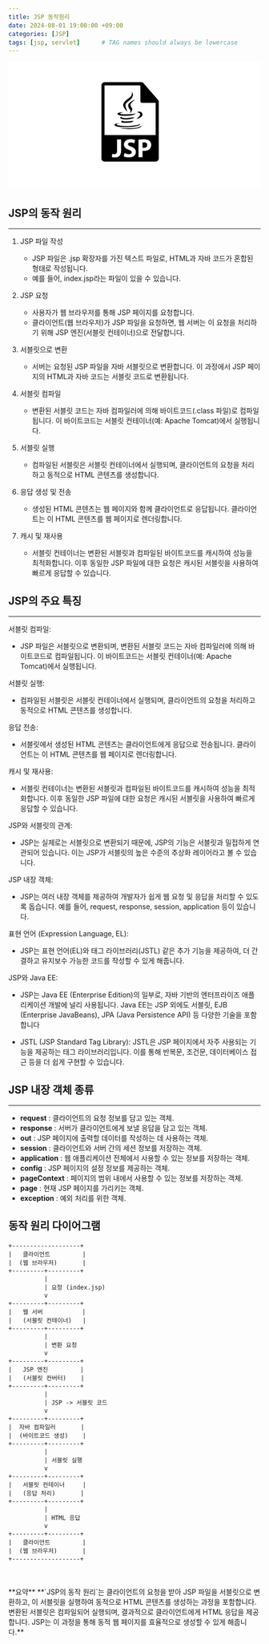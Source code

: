 ```yaml
---
title: JSP 동작원리
date: 2024-08-01 19:00:00 +09:00
categories: [JSP]
tags: [jsp, servlet]      # TAG names should always be lowercase
---
```



![](/assets/img/JSP_img.png)


## JSP의 동작 원리
- - - 
1. JSP 파일 작성
    - JSP 파일은 .jsp 확장자를 가진 텍스트 파일로, HTML과 자바 코드가 혼합된 형태로 작성됩니다.  
    - 예를 들어, index.jsp라는 파일이 있을 수 있습니다.

2. JSP 요청
    - 사용자가 웹 브라우저를 통해 JSP 페이지를 요청합니다.
    - 클라이언트(웹 브라우저)가 JSP 파일을 요청하면, 웹 서버는 이 요청을 처리하기 위해 JSP 엔진(서블릿 컨테이너)으로 전달합니다.

3. 서블릿으로 변환
    - 서버는 요청된 JSP 파일을 자바 서블릿으로 변환합니다. 이 과정에서 JSP 페이지의 HTML과 자바 코드는 서블릿 코드로 변환됩니다.  

4. 서블릿 컴파일
     - 변환된 서블릿 코드는 자바 컴파일러에 의해 바이트코드(.class 파일)로 컴파일됩니다. 이 바이트코드는 서블릿 컨테이너(예: Apache Tomcat)에서 실행됩니다.

5. 서블릿 실행
   - 컴파일된 서블릿은 서블릿 컨테이너에서 실행되며, 클라이언트의 요청을 처리하고 동적으로 HTML 콘텐츠를 생성합니다.

6. 응답 생성 및 전송
    - 생성된 HTML 콘텐츠는 웹 페이지와 함께 클라이언트로 응답됩니다. 클라이언트는 이 HTML 콘텐츠를 웹 페이지로 렌더링합니다.

7. 캐시 및 재사용
    - 서블릿 컨테이너는 변환된 서블릿과 컴파일된 바이트코드를 캐시하여 성능을 최적화합니다. 이후 동일한 JSP 파일에 대한 요청은 캐시된 서블릿을 사용하여 빠르게 응답할 수 있습니다. 




## JSP의 주요 특징
- - -
서블릿 컴파일:
- JSP 파일은 서블릿으로 변환되며, 변환된 서블릿 코드는 자바 컴파일러에 의해 바이트코드로 컴파일됩니다. 이 바이트코드는 서블릿 컨테이너(예: Apache Tomcat)에서 실행됩니다.

서블릿 실행:
- 컴파일된 서블릿은 서블릿 컨테이너에서 실행되며, 클라이언트의 요청을 처리하고 동적으로 HTML 콘텐츠를 생성합니다.

응답 전송:
- 서블릿에서 생성된 HTML 콘텐츠는 클라이언트에게 응답으로 전송됩니다. 클라이언트는 이 HTML 콘텐츠를 웹 페이지로 렌더링합니다.

캐시 및 재사용:
- 서블릿 컨테이너는 변환된 서블릿과 컴파일된 바이트코드를 캐시하여 성능을 최적화합니다. 이후 동일한 JSP 파일에 대한 요청은 캐시된 서블릿을 사용하여 빠르게 응답할 수 있습니다.

JSP와 서블릿의 관계:
- JSP는 실제로는 서블릿으로 변환되기 때문에, JSP의 기능은 서블릿과 밀접하게 연관되어 있습니다. 이는 JSP가 서블릿의 높은 수준의 추상화 레이어라고 볼 수 있습니다.

JSP 내장 객체:
- JSP는 여러 내장 객체를 제공하여 개발자가 쉽게 웹 요청 및 응답을 처리할 수 있도록 돕습니다. 예를 들어, request, response, session, application 등이 있습니다.

표현 언어 (Expression Language, EL):
- JSP는 표현 언어(EL)와 태그 라이브러리(JSTL) 같은 추가 기능을 제공하여, 더 간결하고 유지보수 가능한 코드를 작성할 수 있게 해줍니다.

JSP와 Java EE:
- JSP는 Java EE (Enterprise Edition)의 일부로, 자바 기반의 엔터프라이즈 애플리케이션 개발에 널리 사용됩니다. Java EE는 JSP 외에도 서블릿, EJB (Enterprise JavaBeans), JPA (Java Persistence API) 등 다양한 기술을 포함합니다

- JSTL (JSP Standard Tag Library): JSTL은 JSP 페이지에서 자주 사용되는 기능을 제공하는 태그 라이브러리입니다. 이를 통해 반복문, 조건문, 데이터베이스 접근 등을 더 쉽게 구현할 수 있습니다.



## JSP 내장 객체 종류
- - -


- **request** : 클라이언트의 요청 정보를 담고 있는 객체.  
- **response** : 서버가 클라이언트에게 보낼 응답을 담고 있는 객체.  
- **out** : JSP 페이지에 출력할 데이터를 작성하는 데 사용하는 객체.  
- **session** : 클라이언트와 서버 간의 세션 정보를 저장하는 객체.  
- **application** : 웹 애플리케이션 전체에서 사용할 수 있는 정보를 저장하는 객체.  
- **config** : JSP 페이지의 설정 정보를 제공하는 객체.  
- **pageContext** : 페이지의 범위 내에서 사용할 수 있는 정보를 저장하는 객체.  
- **page** : 현재 JSP 페이지를 가리키는 객체.  
- **exception** : 예외 처리를 위한 객체.






## 동작 원리 다이어그램
```
+-------------------+
|   클라이언트         |
|  (웹 브라우저)       |
+---------+---------+
          |
          | 요청 (index.jsp)
          v
+---------+---------+
|   웹 서버           |
|   (서블릿 컨테이너)   |
+---------+---------+
          |
          | 변환 요청
          v
+---------+---------+
|   JSP 엔진         |
|   (서블릿 컨버터)    |
+---------+---------+
          |
          | JSP -> 서블릿 코드
          v
+---------+---------+
|  자바 컴파일러       |
|  (바이트코드 생성)    |
+---------+---------+
          |
          | 서블릿 실행
          v
+---------+---------+
|   서블릿 컨테이너     |
|   (응답 처리)       |
+---------+---------+
          |
          | HTML 응답
          v
+---------+---------+
|   클라이언트         |
|  (웹 브라우저)       |
+-------------------+
```

<br>  
<br>  
**요약**  
**`JSP의 동작 원리`는 클라이언트의 요청을 받아 JSP 파일을 서블릿으로 변환하고, 이 서블릿을 실행하여 동적으로 HTML 콘텐츠를 생성하는 과정을 포함합니다. 변환된 서블릿은 컴파일되어 실행되며, 결과적으로 클라이언트에게 HTML 응답을 제공합니다. JSP는 이 과정을 통해 동적 웹 페이지를 효율적으로 생성할 수 있게 해줍니다.**
